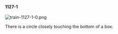 #### 1127-1
![train-1127-1-0.png](https://github.com/lil-lab/nlvr/raw/master/nlvr/train/images/5/train-1127-1-0.png "train-1127-1-0.png")

There is a circle closely touching the bottom of a box.